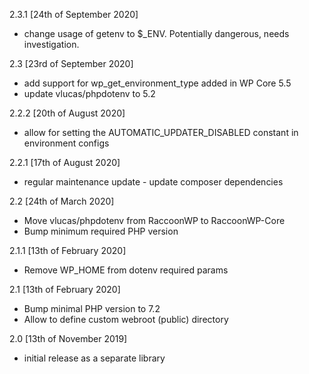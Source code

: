 2.3.1 [24th of September 2020]
- change usage of getenv to $_ENV. Potentially dangerous, needs investigation.

2.3 [23rd of September 2020]
- add support for wp_get_environment_type added in WP Core 5.5
- update vlucas/phpdotenv to 5.2

2.2.2 [20th of August 2020]
- allow for setting the AUTOMATIC_UPDATER_DISABLED constant in environment configs

2.2.1 [17th of August 2020]
- regular maintenance update - update composer dependencies

2.2 [24th of March 2020]
- Move vlucas/phpdotenv from RaccoonWP to RaccoonWP-Core
- Bump minimum required PHP version

2.1.1 [13th of February 2020]
- Remove WP_HOME from dotenv required params

2.1 [13th of February 2020]
- Bump minimal PHP version to 7.2
- Allow to define custom webroot (public) directory

2.0 [13th of November 2019]
- initial release as a separate library
